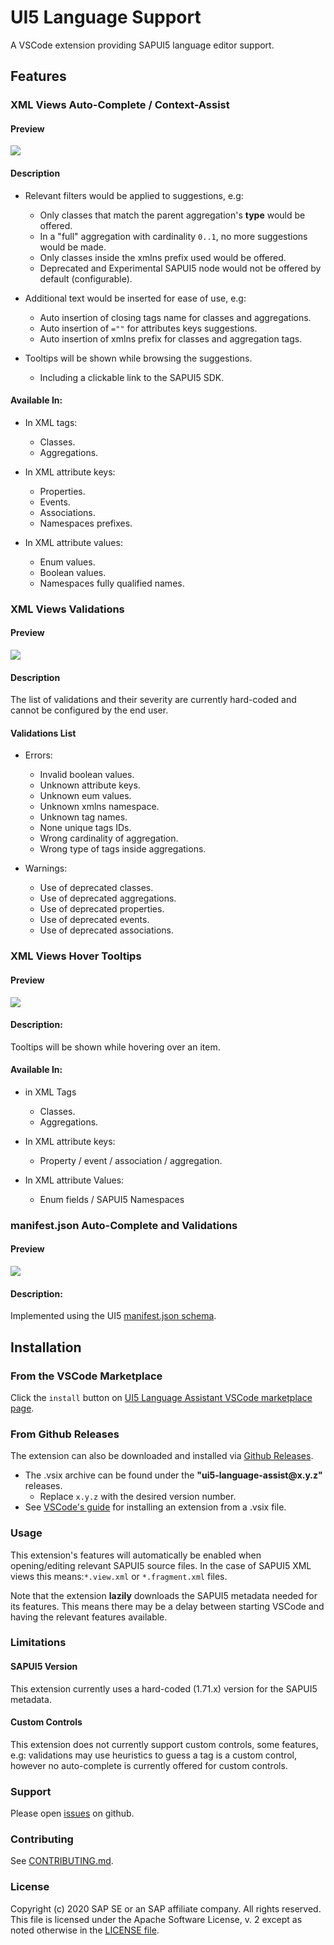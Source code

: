 # UI5 Language Support

A VSCode extension providing SAPUI5 language editor support.

## Features

### XML Views Auto-Complete / Context-Assist

#### Preview

![](./resources/preview-content-assist.gif)

#### Description

- Relevant filters would be applied to suggestions, e.g:

  - Only classes that match the parent aggregation's **type** would be offered.
  - In a "full" aggregation with cardinality `0..1`, no more suggestions would be made.
  - Only classes inside the xmlns prefix used would be offered.
  - Deprecated and Experimental SAPUI5 node would not be offered by default (configurable).

- Additional text would be inserted for ease of use, e.g:

  - Auto insertion of closing tags name for classes and aggregations.
  - Auto insertion of `=""` for attributes keys suggestions.
  - Auto insertion of xmlns prefix for classes and aggregation tags.

- Tooltips will be shown while browsing the suggestions.

  - Including a clickable link to the SAPUI5 SDK.

#### Available In:

- In XML tags:

  - Classes.
  - Aggregations.

- In XML attribute keys:

  - Properties.
  - Events.
  - Associations.
  - Namespaces prefixes.

- In XML attribute values:
  - Enum values.
  - Boolean values.
  - Namespaces fully qualified names.

### XML Views Validations

#### Preview

![](./resources/preview-validations.gif)

#### Description

The list of validations and their severity are currently hard-coded
and cannot be configured by the end user.

#### Validations List

- Errors:

  - Invalid boolean values.
  - Unknown attribute keys.
  - Unknown eum values.
  - Unknown xmlns namespace.
  - Unknown tag names.
  - None unique tags IDs.
  - Wrong cardinality of aggregation.
  - Wrong type of tags inside aggregations.

- Warnings:

  - Use of deprecated classes.
  - Use of deprecated aggregations.
  - Use of deprecated properties.
  - Use of deprecated events.
  - Use of deprecated associations.

### XML Views Hover Tooltips

#### Preview

![](./resources/preview-hover-tooltips.gif)

#### Description:

Tooltips will be shown while hovering over an item.

#### Available In:

- in XML Tags

  - Classes.
  - Aggregations.

- In XML attribute keys:

  - Property / event / association / aggregation.

- In XML attribute Values:

  - Enum fields / SAPUI5 Namespaces

### manifest.json Auto-Complete and Validations

#### Preview

![](./resources/preview-manifest-json.gif)

#### Description:

Implemented using the UI5 [manifest.json schema](https://github.com/SAP/ui5-manifest/blob/master/schema.json).

## Installation

### From the VSCode Marketplace

Click the `install` button on [UI5 Language Assistant VSCode marketplace page](https://marketplace.visualstudio.com/items?itemName=SAPOSS.ui5-language-assistant).

### From Github Releases

The extension can also be downloaded and installed via [Github Releases](https://github.com/sap/ui5-language-assistant/releases).

- The .vsix archive can be found under the **"ui5-language-assist\@x.y.z"** releases.
  - Replace `x.y.z` with the desired version number.
- See [VSCode's guide](https://code.visualstudio.com/docs/editor/extension-gallery#_install-from-a-vsix)
  for installing an extension from a .vsix file.

### Usage

This extension's features will automatically be enabled when opening/editing relevant SAPUI5 source files.
In the case of SAPUI5 XML views this means:`*.view.xml` or `*.fragment.xml` files.

Note that the extension **lazily** downloads the SAPUI5 metadata needed for its features.
This means there may be a delay between starting VSCode and having the relevant features available.

### Limitations

#### SAPUI5 Version

This extension currently uses a hard-coded (1.71.x) version for the SAPUI5 metadata.

#### Custom Controls

This extension does not currently support custom controls, some features, e.g: validations
may use heuristics to guess a tag is a custom control, however no auto-complete is currently offered
for custom controls.

### Support

Please open [issues](https://github.com/SAP/ui5-language-assistant/issues) on github.

### Contributing

See [CONTRIBUTING.md](./CONTRIBUTING.md).

### License

Copyright (c) 2020 SAP SE or an SAP affiliate company. All rights reserved.
This file is licensed under the Apache Software License, v. 2 except as noted otherwise in the [LICENSE file](../../LICENSE).
